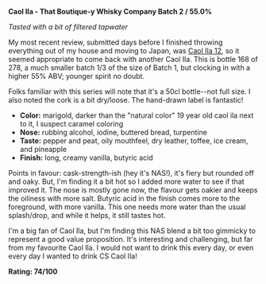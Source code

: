**Caol Ila - That Boutique-y Whisky Company Batch 2 / 55.0%**

*Tasted with a bit of filtered tapwater*

My most recent review, submitted days before I finished throwing everything out of my house and moving to Japan, was [Caol Ila 12](https://www.reddit.com/r/Scotch/comments/2zz6ah/review_caol_ila_12/), so it seemed appropriate to come back with another Caol Ila.  This is bottle 168 of 278, a much smaller batch 1/3 of the size of Batch 1, but clocking in with a higher 55% ABV; younger spirit no doubt.  

Folks familiar with this series will note that it's a 50cl bottle--not full size.  I also noted the cork is a bit dry/loose.  The hand-drawn label is fantastic!

* **Color:** marigold, darker than the "natural color" 19 year old caol ila next to it, I suspect caramel coloring
* **Nose:** rubbing alcohol, iodine, buttered bread, turpentine
* **Taste:** pepper and peat, oily mouthfeel, dry leather, toffee, ice cream, and pineapple
* **Finish:** long, creamy vanilla, butyric acid

Points in favour: cask-strength-ish (hey it's NAS!), it's fiery but rounded off and oaky.  But, I'm finding it a bit hot so I added more water to see if that improved it.  The nose is mostly gone now, the flavour gets oakier and keeps the oiliness with more salt.  Butyric acid in the finish comes more to the foreground, with more vanilla.  This one needs more water than the usual splash/drop, and while it helps, it still tastes hot.

I'm a big fan of Caol Ila, but I'm finding this NAS blend a bit too gimmicky to represent a good value proposition.  It's interesting and challenging, but far from my favourite Caol Ila.  I would not want to drink this every day, or even every day I wanted to drink CS Caol Ila!

**Rating: 74/100**